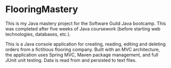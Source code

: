 # FlooringMastery
This is my Java mastery project for the Software Guild Java bootcamp. This was completed after five weeks of Java coursework (before starting web technologies, databases, etc.).

This is a Java console application for creating, reading, editing and deleting orders from a fictitious flooring company. Built with an MVC architecture, the application uses Spring MVC, Maven package management, and full JUnit unit testing. Data is read from and persisted to text files.
